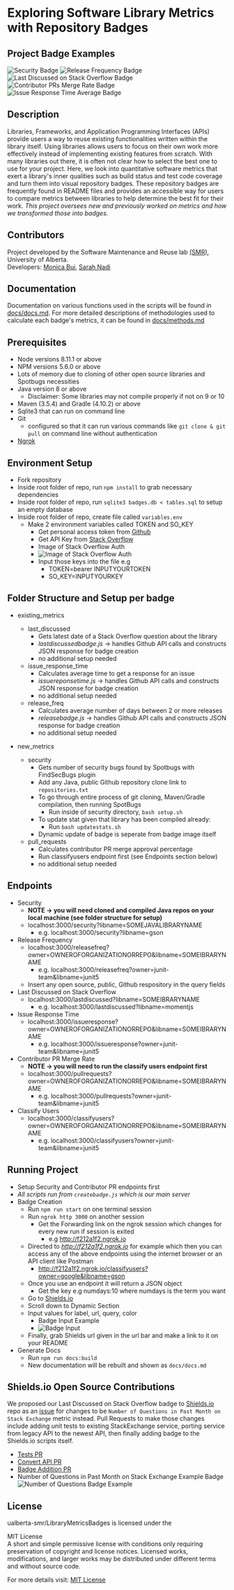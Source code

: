 # Exploring Software Library Metrics with Repository Badges 

## Project Badge Examples
![Security Badge](https://img.shields.io/badge/FindSecurityBugs-2%20%E2%86%91-orange.svg)
![Release Frequency Badge](https://img.shields.io/badge/ReleaseFrequency-30%20days%20%E2%86%93-blue.svg)
![Last Discussed on Stack Overflow Badge](https://img.shields.io/badge/Last%20Discussed%20on%20Stack%20Overflow-11--01--2018-lightgrey.svg)
![Contributor PRs Merge Rate Badge](https://img.shields.io/badge/Contributor%20PR%20Merge%20Rate-89%25%20%E2%86%93-yellowgreen.svg)
![Issue Response Time Average Badge](https://img.shields.io/badge/Issue%20Response%20Time%20Average-22%20days%20%E2%86%91-brightgreen.svg)

## Description
Libraries, Frameworks, and Application Programming Interfaces (APIs) provide users a way to reuse existing functionalities written within the library itself. Using libraries allows users to focus on their own work more effectively instead of implementing existing features from scratch. With many libraries out there, it is often not clear how to select the best one to use for your project. Here, we look into quantitative software metrics that exert a library's inner qualities such as build status and test code coverage and turn them into visual repository badges. These repository badges are frequently found in README files and provides an accessible way for users to compare metrics between libraries to help determine the best fit for their work. *This project oversees new and previously worked on metrics and how we transformed those into badges.*

## Contributors
Project developed by the Software Maintenance and Reuse lab [(SMR)](https://sarahnadi.org/smr/), University of Alberta. </br>
Developers: [Monica Bui](https://github.com/bui1), [Sarah Nadi](https://sarahnadi.org)

## Documentation
Documentation on various functions used in the scripts will be found in [docs/docs.md](docs/docs.md).
For more detailed descriptions of methodologies used to calculate each badge's metrics, it can be found in [docs/methods.md](docs/methods.md)

## Prerequisites
* Node versions 8.11.1 or above
* NPM versions 5.6.0 or above
* Lots of memory due to cloning of other open source libraries and Spotbugs necessities 
* Java version 8 or above
	* Disclaimer: Some libraries may not compile properly if not on 9 or 10
* Maven (3.5.4) and Gradle (4.10.2) or above
* Sqlite3 that can run on command line
* Git 
	* configured so that it can run various commands like `git clone & git pull` on command line without authentication
* [Ngrok](https://ngrok.com/download)

## Environment Setup
* Fork repository
* Inside root folder of repo, run `npm install` to grab necessary dependencies
* Inside root folder of repo, run `sqlite3 badges.db < tables.sql` to setup an empty database 
* Inside root folder of repo, create file called `variables.env`
	* Make 2 environment variables called TOKEN and SO_KEY
		* Get personal access token from [Github](https://github.com/settings/tokens)
		* Get API Key from [Stack Overflow](https://stackapps.com/apps/oauth/register)
		* Image of Stack Overflow Auth
		* ![Image of Stack Overflow Auth](pictures/stackoverflowkey.png?raw=true)
		* Input those keys into the file e.g
			* TOKEN=bearer INPUTYOURTOKEN
			* SO_KEY=INPUTYOURKEY

## Folder Structure and Setup per badge
* existing_metrics
	* last_discussed
		* Gets latest date of a Stack Overflow question about the library
		* *lastdiscussedbadge.js* -> handles Github API calls and constructs JSON response for badge creation
		* no additional setup needed
	* issue_response_time
		* Calculates average time to get a response for an issue
		* *issuereponsetime.js* -> handles Github API calls and constructs JSON response for badge creation
		* no additional setup needed
	* release_freq
		* Calculates average number of days between 2 or more releases
		* *releasebadge.js* -> handles Github API calls and constructs JSON response for badge creation
		* no additional setup needed

* new_metrics
	* security
		* Gets number of security bugs found by Spotbugs with FindSecBugs plugin
		* Add any Java, public Github repository clone link to `repositories.txt`
		* To go through entire process of git cloning, Maven/Gradle compilation, then running SpotBugs
			* Run inside of security directory, `bash setup.sh`
		* To update stat given that library has been compiled already:
			* Run `bash updatestats.sh`
		* Dynamic update of badge is seperate from badge image itself <br/>
	* pull_requests
		* Calculates contributor PR merge approval percentage
		* Run classifyusers endpoint first (see Endpoints section below)
		* no additional setup needed

## Endpoints
* Security
	* **NOTE -> you will need cloned and compiled Java repos on your local machine (see folder structure for setup)**
	* localhost:3000/security?libname=SOMEJAVALIBRARYNAME
		* e.g. localhost:3000/security?libname=gson  
* Release Frequency
	* localhost:3000/releasefreq?owner=OWNEROFORGANIZATIONORREPO&libname=SOMEIBRARYNAME
		* e.g. localhost:3000/releasefreq?owner=junit-team&libname=junit5
	* Insert any open source, public, Github respository in the query fields    
* Last Discussed on Stack Overflow
	* localhost:3000/lastdiscussed?libname=SOMEIBRARYNAME
		* e.g. localhost:3000/lastdiscussed?libname=momentjs
* Issue Response Time
	* localhost:3000/issueresponse?owner=OWNEROFORGANIZATIONORREPO&libname=SOMEIBRARYNAME
		* e.g. localhost:3000/issueresponse?owner=junit-team&libname=junit5  
* Contributor PR Merge Rate
	* **NOTE -> you will need to run the classify users endpoint first**
	* localhost:3000/pullrequests?owner=OWNEROFORGANIZATIONORREPO&libname=SOMEIBRARYNAME
		* e.g. localhost:3000/pullrequests?owner=junit-team&libname=junit5    
* Classify Users 
	* localhost:3000/classifyusers?owner=OWNEROFORGANIZATIONORREPO&libname=SOMEIBRARYNAME
		* e.g. localhost:3000/classifyusers?owner=junit-team&libname=junit5   

## Running Project
* Setup Security and Contributor PR endpoints first
* *All scripts run from `createbadge.js` which is our main server*
* Badge Creation
	* Run `npm run start` on one terminal session
	* Run `ngrok http 3000` on another session
		* Get the Forwarding link on the ngrok session which changes for every new
		run if session is exited 
			* e.g  http://f212a1f2.ngrok.io
	* Directed to *http://f212a1f2.ngrok.io* for example which then you can access any of the above endpoints using the internet browser or an API client like Postman
		* http://f212a1f2.ngrok.io/classifyusers?owner=google&libname=gson
	* Once you use an endpoint it will return a JSON object
		* Get the key e.g numdays:10 where numdays is the term you want
	* Go to [Shields.io](https://shields.io/#/)
	* Scroll down to Dynamic Section
	* Input values for label, url, query, color 
		* Badge Input Example
		* ![Badge Input](pictures/shieldsioinput.png?raw=true)
	* Finally, grab Shields url given in the url bar and make a link to it on your README
* Generate Docs
	* Run `npm run docs:build`
	* New documentation will be rebuilt and shown as `docs/docs.md`

## Shields.io Open Source Contributions
We proposed our Last Discussed on Stack Overflow badge to [Shields.io](https://github.com/badges/shields) repo
as an [issue](https://github.com/badges/shields/issues/2378) for changes to be `Number of Questions in Past Month on Stack Exchange` metric instead.
Pull Requests to make those changes include adding unit tests to existing StackExchange service, porting service from legacy API to the newest API, then finally adding badge to the Shields.io scripts itself.
* [Tests PR](https://github.com/badges/shields/pull/2414)
* [Convert API PR](https://github.com/badges/shields/pull/2418)
* [Badge Addition PR](https://github.com/badges/shields/pull/2432)
* Number of Questions in Past Month on Stack Exchange Example Badge
![Number of Questions Badge Example](https://img.shields.io/stackexchange/stackoverflow/qm/axios.svg)
		
## License
ualberta-smr/LibraryMetricsBadges is licensed under the </br>

MIT License </br>
A short and simple permissive license with conditions only requiring preservation of copyright and license notices. Licensed works, modifications, and larger works may be distributed under different terms and without source code. </br>

For more details visit: [MIT License](LICENSE.md)
